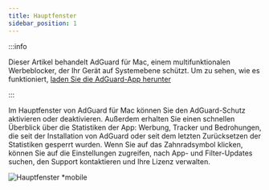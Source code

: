 ```yaml
---
title: Hauptfenster
sidebar_position: 1
---
```


:::info

Dieser Artikel behandelt AdGuard für Mac, einem multifunktionalen Werbeblocker, der Ihr Gerät auf Systemebene schützt. Um zu sehen, wie es funktioniert, [laden Sie die AdGuard-App herunter](https://agrd.io/download-kb-adblock)

:::

Im Hauptfenster von AdGuard für Mac können Sie den AdGuard-Schutz aktivieren oder deaktivieren. Außerdem erhalten Sie einen schnellen Überblick über die Statistiken der App: Werbung, Tracker und Bedrohungen, die seit der Installation von AdGuard oder seit dem letzten Zurücksetzen der Statistiken gesperrt wurden. Wenn Sie auf das Zahnradsymbol klicken, können Sie auf die Einstellungen zugreifen, nach App- und Filter-Updates suchen, den Support kontaktieren und Ihre Lizenz verwalten.

![Hauptfenster \*mobile](https://cdn.adtidy.org/content/kb/ad_blocker/mac/main.png)
